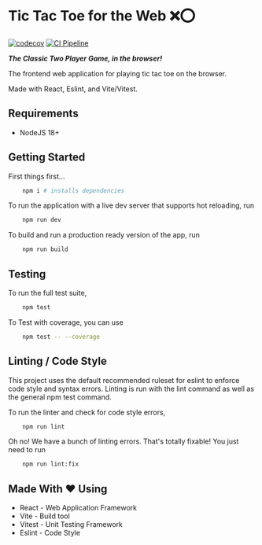 # Tic Tac Toe for the Web ❌⭕

[![codecov](https://codecov.io/github/AdeebAli/tic-tac-toe/graph/badge.svg?token=PRXTTTY2QD)](https://codecov.io/github/AdeebAli/tic-tac-toe) [![CI Pipeline](https://github.com/AdeebAli/tic-tac-toe/actions/workflows/nodejs.yml/badge.svg?branch=main)](https://github.com/AdeebAli/tic-tac-toe/actions/workflows/nodejs.yml)

**_The Classic Two Player Game, in the browser!_**

The frontend web application for playing tic tac toe on the browser.

Made with React, Eslint, and Vite/Vitest.  

## Requirements

* NodeJS 18+

## Getting Started

First things first...

```bash
    npm i # installs dependencies
```

To run the application with a live dev server that supports hot reloading, run

```bash
    npm run dev
```

To build and run a production ready version of the app, run

```bash
    npm run build
```

## Testing

To run the full test suite,

```bash
    npm test
```

To Test with coverage, you can use 

```bash
    npm test -- --coverage
```

## Linting / Code Style

This project uses the default recommended ruleset for eslint to enforce code style and syntax errors. Linting is run with the lint command as well as the general npm test command.

To run the linter and check for code style errors,

``` bash
    npm run lint
```

Oh no! We have a bunch of linting errors. That's totally fixable! You just need to run

```bash
    npm run lint:fix
```

## Made With ❤️ Using

* React - Web Application Framework
* Vite - Build tool
* Vitest - Unit Testing Framework
* Eslint - Code Style